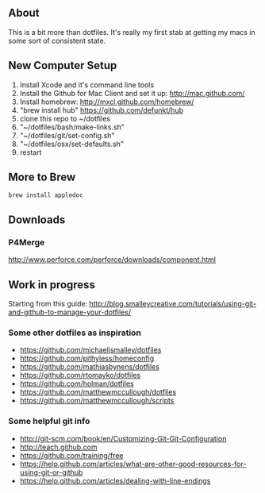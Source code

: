 About
-----
This is a bit more than dotfiles. It's really my first stab at getting my macs in some sort of consistent state. 

New Computer Setup
------------------
1. Install Xcode and it's command line tools
2. Install the Github for Mac Client and set it up:
http://mac.github.com/
3. Install homebrew:
http://mxcl.github.com/homebrew/
4. "brew install hub" https://github.com/defunkt/hub
5. clone this repo to ~/dotfiles
6. "~/dotfiles/bash/make-links.sh"
7. "~/dotfiles/git/set-config.sh"
8. "~/dotfiles/osx/set-defaults.sh"
9. restart

More to Brew
------------
```
brew install appledoc
```

Downloads
---------

### P4Merge
http://www.perforce.com/perforce/downloads/component.html


Work in progress
----------------

Starting from this guide:
http://blog.smalleycreative.com/tutorials/using-git-and-github-to-manage-your-dotfiles/


### Some other dotfiles as inspiration

* https://github.com/michaeljsmalley/dotfiles
* https://github.com/pithyless/homeconfig
* https://github.com/mathiasbynens/dotfiles
* https://github.com/rtomayko/dotfiles
* https://github.com/holman/dotfiles
* https://github.com/matthewmccullough/dotfiles
* https://github.com/matthewmccullough/scripts

### Some helpful git info

* http://git-scm.com/book/en/Customizing-Git-Git-Configuration
* http://teach.github.com
* https://github.com/training/free
* https://help.github.com/articles/what-are-other-good-resources-for-using-git-or-github
* https://help.github.com/articles/dealing-with-line-endings
